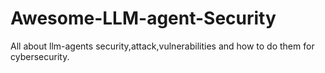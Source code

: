 # Awesome-LLM-agent-Security
All about llm-agents security,attack,vulnerabilities and how to do them for cybersecurity.
